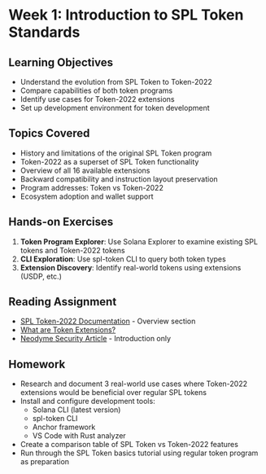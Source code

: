 # Week 1: Introduction to SPL Token Standards

## Learning Objectives

- Understand the evolution from SPL Token to Token-2022
- Compare capabilities of both token programs
- Identify use cases for Token-2022 extensions
- Set up development environment for token development

## Topics Covered

- History and limitations of the original SPL Token program
- Token-2022 as a superset of SPL Token functionality
- Overview of all 16 available extensions
- Backward compatibility and instruction layout preservation
- Program addresses: Token vs Token-2022
- Ecosystem adoption and wallet support

## Hands-on Exercises

1. **Token Program Explorer**: Use Solana Explorer to examine existing SPL tokens and Token-2022 tokens
2. **CLI Exploration**: Use spl-token CLI to query both token types
3. **Extension Discovery**: Identify real-world tokens using extensions (USDP, etc.)

## Reading Assignment

- [SPL Token-2022 Documentation](https://spl.solana.com/token-2022) - Overview section
- [What are Token Extensions?](https://www.helius.dev/blog/what-is-token-2022)
- [Neodyme Security Article](https://neodyme.io/en/blog/token-2022/) - Introduction only

## Homework

- Research and document 3 real-world use cases where Token-2022 extensions would be beneficial over regular SPL tokens
- Install and configure development tools:
  - Solana CLI (latest version)
  - spl-token CLI
  - Anchor framework
  - VS Code with Rust analyzer
- Create a comparison table of SPL Token vs Token-2022 features
- Run through the SPL Token basics tutorial using regular token program as preparation
